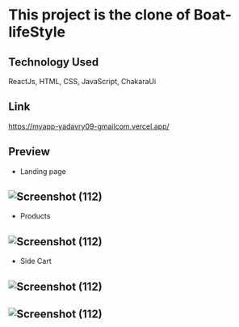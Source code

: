 # This project is the clone of Boat-lifeStyle

## Technology Used
 ReactJs,  HTML, CSS, JavaScript,  ChakaraUi 

## Link
https://myapp-yadavry09-gmailcom.vercel.app/

 ## Preview
  * Landing page
 ## ![Screenshot (112)](https://ibb.co/LkdQZcW][img]https://i.ibb.co/yfFhQZ1/Screenshot-159.png)
 * Products
 ## ![Screenshot (112)](https://i.imgur.com/x1mFXyW.png)
 * Side Cart
 ## ![Screenshot (112)](https://i.imgur.com/j17uxm8.png)
 
 ## ![Screenshot (112)](https://i.imgur.com/GvwO853.png)
